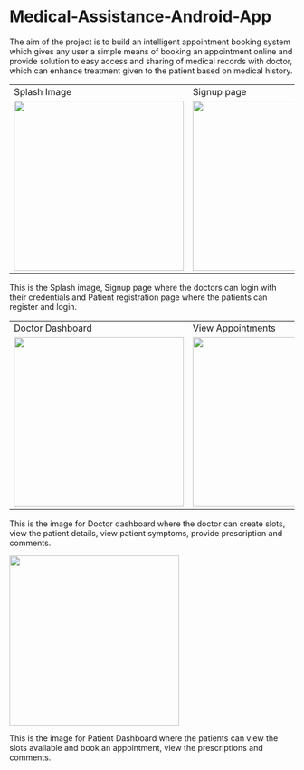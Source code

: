# Medical-Assistance-Android-App
The aim of the project is to build an intelligent appointment booking system which gives any user a simple means of booking an appointment online and provide solution to easy access and sharing of medical records with doctor, which can enhance treatment given to the patient based on medical history.

<table>
  <tr>
    <td>Splash Image</td>
    <td>Signup page</td>
    <td>Patient Registration Page</td>
  </tr>
  <tr>
    <td><img src="https://user-images.githubusercontent.com/58900339/150642048-8f4e6634-2f40-41f9-9a54-ab753b7622ac.png" width="300"></td>     
    <td><img src="https://user-images.githubusercontent.com/58900339/150641793-4ae754b0-c254-41d9-9736-fd4962317867.PNG" width="300"></td>
    <td><img src="https://user-images.githubusercontent.com/58900339/150641946-cffeec14-6af1-4476-8f27-eb21e3401086.PNG" width="300"></td>
  </tr>
</table>
  




This is the Splash image, Signup page where the doctors can login with their credentials and Patient registration page where the patients can register and login.

<table>
  <tr>
    <td>Doctor Dashboard</td>
    <td>View Appointments</td>
    <td>Provide Prescription and Comments</td>
    <td>View Patient Symptoms</td>
  </tr>
  <tr>
    <td><img src="https://user-images.githubusercontent.com/66821281/128492754-6eb952e4-e261-4960-aa7f-cd363ff3ffc7.png" width="300"></td>     
    <td><img src="https://user-images.githubusercontent.com/58900339/150642475-ded19929-d430-48b5-8a0f-22be4a83881b.png" width="300"></td>
    <td><img src="https://user-images.githubusercontent.com/58900339/150642534-ba967cb7-8849-4784-81bd-4e8c6399c83a.png" width="300"></td>
    <td><img src="https://user-images.githubusercontent.com/58900339/150642556-c86237f5-d367-4c36-85ba-0708f16bb023.png" width="300"></td>
  </tr>
</table>








This is the image for Doctor dashboard where the doctor can create slots, view the patient details, view patient symptoms, provide prescription and comments.

<img src="https://user-images.githubusercontent.com/66821281/128492786-7455349f-079c-4266-bd13-ecd3a91cdb43.png" width="300">

This is the image for Patient Dashboard where the patients can view the slots available and book an appointment, view the prescriptions and comments.
